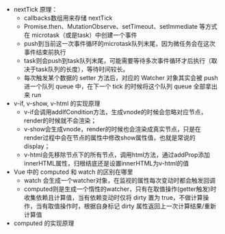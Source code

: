 + nextTick 原理：
  + callbacks数组用来存储 nextTick
  + Promise.then、MutationObserve、setTimeout、setImmediate 等方式在 microtask（或是task）中创建一个事件
  + push到当前这一次事件循环的microtask队列末尾，因为微任务会在这次事件结束前执行
  + task则会push到task队列末尾，可能需要等待多次事件循环才后执行（取决于task队列的长度），等待时间较长。
  + 每次触发某个数据的 setter 方法后，对应的 Watcher 对象其实会被 push 进一个队列 queue 中，在下一个 tick 的时候将这个队列 queue 全部拿出来 run
+ v-if, v-show, v-html 的实现原理
  + v-if会调用addIfCondition方法，生成vnode的时候会忽略对应节点，render的时候就不会渲染；
  + v-show会生成vnode，render的时候也会渲染成真实节点，只是在render过程中会在节点的属性中修改show属性值，也就是常说的display；
  + v-html会先移除节点下的所有节点，调用html方法，通过addProp添加innerHTML属性，归根结底还是设置innerHTML为v-html的值
+ Vue 中的 computed 和 watch 的区别在哪里
  + watch 会生成一个watcher对象，在监视的属性每次变动时都会触发回调
  + computed则是生成一个惰性的watcher，只有在取值操作(getter触发)时收集依赖且计算值，当有依赖变动时仅将 dirty 置为 true，不做计算操作，当有取值操作时，根据自身标记 dirty 属性返回上一次计算结果/重新计算值
+ computed 的实现原理
